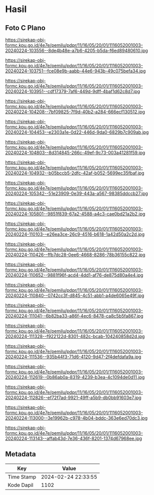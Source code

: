 # Hasil

## Foto C Plano

https://sirekap-obj-formc.kpu.go.id/4e7e/pemilu/pdpr/11/16/05/20/01/1116052001003-20240224-103556--8de4b48e-a7b6-4205-b5da-f6ed89480610.jpg

https://sirekap-obj-formc.kpu.go.id/4e7e/pemilu/pdpr/11/16/05/20/01/1116052001003-20240224-103751--fce08e9b-aabb-44e6-943b-49c075befa34.jpg

https://sirekap-obj-formc.kpu.go.id/4e7e/pemilu/pdpr/11/16/05/20/01/1116052001003-20240224-103951--cdf17379-7af6-449d-9dff-4baf1d62c8d7.jpg

https://sirekap-obj-formc.kpu.go.id/4e7e/pemilu/pdpr/11/16/05/20/01/1116052001003-20240224-104208--7bf09825-7f9d-40b2-a284-666ecf130512.jpg

https://sirekap-obj-formc.kpu.go.id/4e7e/pemilu/pdpr/11/16/05/20/01/1116052001003-20240224-104453--e2303a1e-0d22-446d-9da0-6829b7c909ab.jpg

https://sirekap-obj-formc.kpu.go.id/4e7e/pemilu/pdpr/11/16/05/20/01/1116052001003-20240224-104803--8d314845-266c-49ef-9c73-003a41281f59.jpg

https://sirekap-obj-formc.kpu.go.id/4e7e/pemilu/pdpr/11/16/05/20/01/1116052001003-20240224-104932--b05bccb5-2dfc-42af-b052-5699ec35fbaf.jpg

https://sirekap-obj-formc.kpu.go.id/4e7e/pemilu/pdpr/11/16/05/20/01/1116052001003-20240224-105342--51e23909-0e39-443a-a567-98385ddccb27.jpg

https://sirekap-obj-formc.kpu.go.id/4e7e/pemilu/pdpr/11/16/05/20/01/1116052001003-20240224-105801--9851f839-67a2-4588-a4c3-cae0bd21a2b2.jpg

https://sirekap-obj-formc.kpu.go.id/4e7e/pemilu/pdpr/11/16/05/20/01/1116052001003-20240224-110103--e26ea3ce-26c9-4516-b618-1a42d50a2c2d.jpg

https://sirekap-obj-formc.kpu.go.id/4e7e/pemilu/pdpr/11/16/05/20/01/1116052001003-20240224-110426--ffb7dc28-0ee6-4668-8286-78b36155c822.jpg

https://sirekap-obj-formc.kpu.go.id/4e7e/pemilu/pdpr/11/16/05/20/01/1116052001003-20240224-110652--9881f96f-acd4-4dd1-af76-de875d80a4e4.jpg

https://sirekap-obj-formc.kpu.go.id/4e7e/pemilu/pdpr/11/16/05/20/01/1116052001003-20240224-110840--0742cc3f-d845-4c51-abb1-a4de6065e49f.jpg

https://sirekap-obj-formc.kpu.go.id/4e7e/pemilu/pdpr/11/16/05/20/01/1116052001003-20240224-111041--6b82ba33-a86f-4ec6-8478-ca8c5b5fa867.jpg

https://sirekap-obj-formc.kpu.go.id/4e7e/pemilu/pdpr/11/16/05/20/01/1116052001003-20240224-111328--f922122d-8301-482c-bcab-104240858d2d.jpg

https://sirekap-obj-formc.kpu.go.id/4e7e/pemilu/pdpr/11/16/05/20/01/1116052001003-20240224-111536--935b44f3-71d6-4120-9d47-2f4defdafa9a.jpg

https://sirekap-obj-formc.kpu.go.id/4e7e/pemilu/pdpr/11/16/05/20/01/1116052001003-20240224-112619--0b86ab0a-8319-4239-b3ea-4c1094de0d11.jpg

https://sirekap-obj-formc.kpu.go.id/4e7e/pemilu/pdpr/11/16/05/20/01/1116052001003-20240224-112826--ef72f7ad-9921-49ff-a5b9-db0bb91603e7.jpg

https://sirekap-obj-formc.kpu.go.id/4e7e/pemilu/pdpr/11/16/05/20/01/1116052001003-20240224-113000--3e19962b-c978-4b04-bddc-363e6ed70dc3.jpg

https://sirekap-obj-formc.kpu.go.id/4e7e/pemilu/pdpr/11/16/05/20/01/1116052001003-20240224-113143--affab43d-7e36-436f-8201-1374d67968ee.jpg


## Metadata

| Key        | Value               |
| ---------- | ------------------- |
| Time Stamp | 2024-02-24 22:33:55 |
| Kode Dapil | 1102                |




